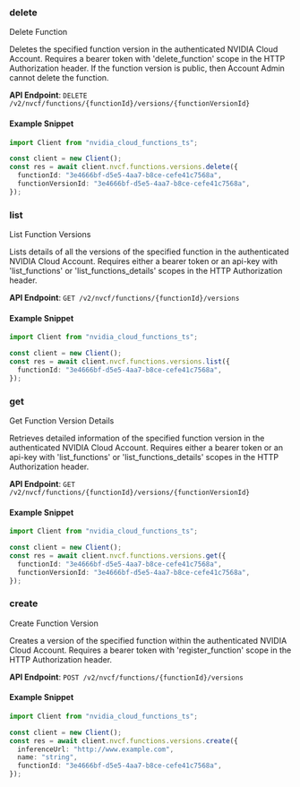 
### delete <a name="delete"></a>
Delete Function

Deletes the specified function version in the authenticated NVIDIA Cloud  Account. Requires a bearer token with 'delete_function' scope in the HTTP  Authorization header. If the function version is public, then Account Admin  cannot delete the function. 

**API Endpoint**: `DELETE /v2/nvcf/functions/{functionId}/versions/{functionVersionId}`

#### Example Snippet

```typescript
import Client from "nvidia_cloud_functions_ts";

const client = new Client();
const res = await client.nvcf.functions.versions.delete({
  functionId: "3e4666bf-d5e5-4aa7-b8ce-cefe41c7568a",
  functionVersionId: "3e4666bf-d5e5-4aa7-b8ce-cefe41c7568a",
});
```

### list <a name="list"></a>
List Function Versions

Lists details of all the versions of the specified function in the authenticated  NVIDIA Cloud Account. Requires either a bearer token or an api-key with  'list_functions' or 'list_functions_details' scopes in the HTTP Authorization  header. 

**API Endpoint**: `GET /v2/nvcf/functions/{functionId}/versions`

#### Example Snippet

```typescript
import Client from "nvidia_cloud_functions_ts";

const client = new Client();
const res = await client.nvcf.functions.versions.list({
  functionId: "3e4666bf-d5e5-4aa7-b8ce-cefe41c7568a",
});
```

### get <a name="get"></a>
Get Function Version Details

Retrieves detailed information of the specified function version in the  authenticated NVIDIA Cloud Account. Requires either a bearer token or an  api-key with 'list_functions' or 'list_functions_details' scopes in the HTTP  Authorization header. 

**API Endpoint**: `GET /v2/nvcf/functions/{functionId}/versions/{functionVersionId}`

#### Example Snippet

```typescript
import Client from "nvidia_cloud_functions_ts";

const client = new Client();
const res = await client.nvcf.functions.versions.get({
  functionId: "3e4666bf-d5e5-4aa7-b8ce-cefe41c7568a",
  functionVersionId: "3e4666bf-d5e5-4aa7-b8ce-cefe41c7568a",
});
```

### create <a name="create"></a>
Create Function Version

Creates a version of the specified function within the authenticated NVIDIA  Cloud Account. Requires a bearer token with 'register_function' scope in the  HTTP Authorization header. 

**API Endpoint**: `POST /v2/nvcf/functions/{functionId}/versions`

#### Example Snippet

```typescript
import Client from "nvidia_cloud_functions_ts";

const client = new Client();
const res = await client.nvcf.functions.versions.create({
  inferenceUrl: "http://www.example.com",
  name: "string",
  functionId: "3e4666bf-d5e5-4aa7-b8ce-cefe41c7568a",
});
```
